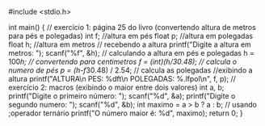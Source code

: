 #include <stdio.h>

int main() {
    // exercício 1: página 25 do livro (convertendo altura de metros para pés e polegadas)
    int f; //altura em pés
    float p; //altura em polegadas
    float h; //altura em metros
    // recebendo a altura
    printf("Digite a altura em metros: ");
    scanf("%f", &h);
    // calculando a altura em pés e polegadas 
    h = 100*h; // convertendo para centimetros
    f = (int)(h/30.48); // calcula o numero de pés
    p = (h-f*30.48) / 2.54; // calcula as polegadas
    //exibindo a altura
    printf("ALTURA\n PES: %dft\n POLEGADAS: %.lfpol\n", f, p); 
    // exercício 2: macros (exibindo o maior entre dois valores)
    int a, b;
    printf("Digite o primeiro número: ");
    scanf("%d", &a);
    printf("Digite o segundo numero: ");
    scanf("%d", &b);
    int maximo = a > b ? a : b; // usando ;operador ternário 
    printf("O número maior é: %d", maximo);
    return 0;
}
